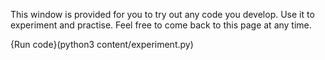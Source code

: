 This window is provided for you to try out any code you develop. Use it to experiment and practise. Feel free to come back to this page at any time.

{Run code}(python3 content/experiment.py)
